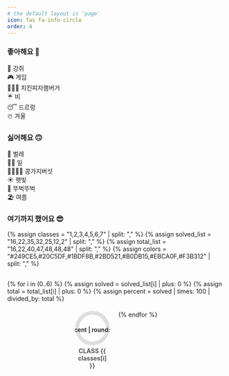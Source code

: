 ```yaml
---
# the default layout is 'page'
icon: fas fa-info-circle
order: 4
---
```


### 좋아해요 🙂
🐶 강쥐\
🎮 게임\
🍗🍕🍔 치킨피자햄버거\
☔️ 비\
😴 드르렁\
☃️ 겨울

### 싫어해요 🙃
🦟 벌레\
🧑‍💻 일\
🫘🍆🍄‍🟫 콩가지버섯\
☀️ 햇빛\
🚶 뚜벅뚜벅\
🏖️ 여름

### 여기까지 했어요 😎

{% assign classes =
"1,2,3,4,5,6,7" | split: "," %}
{% assign solved_list =
"16,22,35,32,25,12,2" | split: "," %}
{% assign total_list =
"16,22,40,47,48,48,48" | split: "," %}
{% assign colors =
"#249CE5,#20C5DF,#1BDF8B,#2BD521,#B0DB15,#EBCA0F,#F3B312" | split: "," %}

<div class="chart-container">
  {% for i in (0..6) %}
    {% assign solved = solved_list[i] | plus: 0 %}
    {% assign total = total_list[i] | plus: 0 %}
    {% assign percent = solved | times: 100 | divided_by: total %}
    <div class="chart-item" style="--chart-color: {{ colors[i] }}">
      <svg viewBox="0 0 36 36" class="circular-chart">
        <path class="circle-bg"
              d="M18 2.0845
                 a 15.9155 15.9155 0 0 1 0 31.831
                 a 15.9155 15.9155 0 0 1 0 -31.831"/>
        <path class="circle"
              stroke-dasharray="{{ percent }}, 100"
              d="M18 2.0845
                 a 15.9155 15.9155 0 0 1 0 31.831
                 a 15.9155 15.9155 0 0 1 0 -31.831"/>
        <text x="18" y="20.35" class="percentage">
          {{ percent | round: 1 }}%
        </text>
        <text x="18" y="20.35" class="ratio">
          {{ solved }}/{{ total }}
        </text>
      </svg>
      <div class="chart-title">CLASS {{ classes[i] }}</div>
    </div>
  {% endfor %}
</div>

<style>
.chart-container {
  display: flex;
  flex-wrap: wrap;
  justify-content: center;
  gap: 20px;
  margin-top: 30px;
}
.chart-item {
  text-align: center;
  width: 80px;
  position: relative;
}
.circular-chart {
  display: block;
  margin: auto;
  max-width: 80px;
}
.circle-bg {
  fill: none;
  stroke: #dddfe0;
  stroke-width: 4;
}
.circle {
  fill: none;
  stroke: var(--chart-color);
  stroke-width: 4;
  stroke-linecap: round;
  transition: stroke-dasharray 0.6s ease;
}
.percentage,
.ratio {
  fill: #333;
  font-size: 6px;
  text-anchor: middle;
  transform-origin: center;
  dominant-baseline: middle;
  font-weight: bold;
  pointer-events: none;
}
.ratio {
  opacity: 0;
}
.chart-item:hover .percentage {
  opacity: 0;
}
.chart-item:hover .ratio {
  opacity: 1;
}
.chart-title {
  margin-top: 4px;
  font-size: 14px;
  font-weight: bold;
  color: #555;
}
</style>

